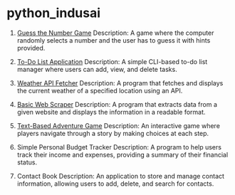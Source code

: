 # python_indusai
1. [Guess the Number Game](https://github.com/AyushSharma5670/python_indusai/blob/main/Guess%20the%20Number%20Game.py)
Description: A game where the computer randomly selects a number and the user has to guess it with hints provided.

2. [To-Do List Application](https://github.com/AyushSharma5670/python_indusai/blob/main/To-Do%20List%20Application.py)
Description: A simple CLI-based to-do list manager where users can add, view, and delete tasks.

3. [Weather API Fetcher](https://github.com/AyushSharma5670/python_indusai/blob/main/Weather%20API%20Fetcher.py)
Description: A program that fetches and displays the current weather of a specified location using an API.

4. [Basic Web Scraper](https://github.com/AyushSharma5670/python_indusai/blob/main/Basic%20Web%20Scraper.py)
Description: A program that extracts data from a given website and displays the information in a readable format.

5. [Text-Based Adventure Game](https://github.com/AyushSharma5670/python_indusai/blob/main/Text-Based%20Adventure%20Game.py)
Description: An interactive game where players navigate through a story by making choices at each step.

6. Simple Personal Budget Tracker
Description: A program to help users track their income and expenses, providing a summary of their financial status.

7. Contact Book
Description: An application to store and manage contact information, allowing users to add, delete, and search for contacts.
